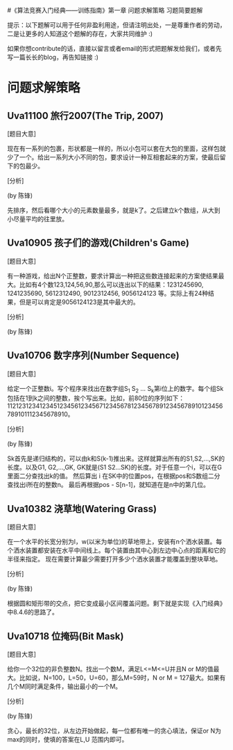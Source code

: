 #《算法竞赛入门经典——训练指南》第一章 问题求解策略 习题简要题解

提示：以下题解可以用于任何非盈利用途，但请注明出处，一是尊重作者的劳动，二是让更多的人知道这个题解的存在，大家共同维护 :)

如果你想contribute的话，直接以留言或者email的形式把题解发给我们，或者先写一篇长长的blog，再告知链接 :)

# 问题求解策略 #

## Uva11100 旅行2007(The Trip, 2007) ##

[题目大意]

现在有一系列的包裹，形状都是一样的，所以小包可以套在大包的里面，这样包就少了一个。给出一系列大小不同的包，要求设计一种互相套起来的方案，使最后留下的包最少。

[分析]

(by 陈锋)

先排序，然后看哪个大小的元素数量最多，就是k了。之后建立k个数组，从大到小尽量平均的往里放。

## Uva10905 孩子们的游戏(Children's Game) ##

[题目大意]

有一种游戏，给出N个正整数，要求计算出一种把这些数连接起来的方案使结果最大。比如有4个数123,124,56,90,那么可以连出以下的结果：1231245690, 1241235690, 5612312490, 9012312456, 9056124123 等。实际上有24种结果，但是可以肯定是9056124123是其中最大的。

[分析]

(by 陈锋)

## Uva10706 数字序列(Number Sequence) ##

[题目大意]

给定一个正整数i。写个程序来找出在数字组S<sub>1</sub> S<sub>2</sub> … S<sub>k</sub>第i位上的数字。每个组Sk包括在1到k之间的整数，挨个写出来。比如，前80位的序列如下：
11212312341234512345612345671234567812345678912345678910123456789101112345678910。

[分析]

(by 陈锋)

Sk首先是递归结构的，可以由k和S(k-1)推出来。这样就算出所有的S1,S2,...,SK的长度。以及G1, G2,...,GK, GK就是(S1 S2...SK)的长度。对于任意一个i，可以在G里面二分查找出k的值。
然后算出 i 在SK中的位置pos，在根据pos和S数组二分查找出i所在的整数n。 最后再根据pos - S[n-1]，就知道在是n中的第几位。


## Uva10382 浇草地(Watering Grass) ##

[题目大意]

在一个水平的长宽分别为l，w(以米为单位)的草地带上，安装有n个洒水装置。每个洒水装置都安装在水平中间线上。每个装置由其中心到左边中心点的距离和它的半径来指定。
现在需要计算最少需要打开多少个洒水装置才能覆盖到整块草地。

[分析]

(by 陈锋)

根据圆和矩形带的交点，把它变成最小区间覆盖问题。剩下就是实现《入门经典》中8.4.6的思路了。

## Uva10718 位掩码(Bit Mask) ##

[题目大意]

给你一个32位的非负整数N。找出一个数M，满足L<=M<=U并且N or M的值最大。比如说，N=100，L=50，U=60，那么M=59时，N or M = 127最大。如果有几个M同时满足条件，输出最小的一个M。

[分析]

(by 陈锋)

贪心，最长的32位，从左边开始做起，每一位都有唯一的贪心填法，保证or N为max的同时，使填的答案在L,U 范围内即可。